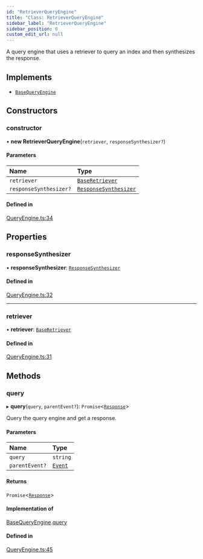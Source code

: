 ```yaml
---
id: "RetrieverQueryEngine"
title: "Class: RetrieverQueryEngine"
sidebar_label: "RetrieverQueryEngine"
sidebar_position: 0
custom_edit_url: null
---
```


A query engine that uses a retriever to query an index and then synthesizes the response.

## Implements

- [`BaseQueryEngine`](../interfaces/BaseQueryEngine.md)

## Constructors

### constructor

• **new RetrieverQueryEngine**(`retriever`, `responseSynthesizer?`)

#### Parameters

| Name | Type |
| :------ | :------ |
| `retriever` | [`BaseRetriever`](../interfaces/BaseRetriever.md) |
| `responseSynthesizer?` | [`ResponseSynthesizer`](ResponseSynthesizer.md) |

#### Defined in

[QueryEngine.ts:34](https://github.com/run-llama/LlamaIndexTS/blob/8028600/packages/core/src/QueryEngine.ts#L34)

## Properties

### responseSynthesizer

• **responseSynthesizer**: [`ResponseSynthesizer`](ResponseSynthesizer.md)

#### Defined in

[QueryEngine.ts:32](https://github.com/run-llama/LlamaIndexTS/blob/8028600/packages/core/src/QueryEngine.ts#L32)

___

### retriever

• **retriever**: [`BaseRetriever`](../interfaces/BaseRetriever.md)

#### Defined in

[QueryEngine.ts:31](https://github.com/run-llama/LlamaIndexTS/blob/8028600/packages/core/src/QueryEngine.ts#L31)

## Methods

### query

▸ **query**(`query`, `parentEvent?`): `Promise`<[`Response`](Response.md)\>

Query the query engine and get a response.

#### Parameters

| Name | Type |
| :------ | :------ |
| `query` | `string` |
| `parentEvent?` | [`Event`](../interfaces/Event.md) |

#### Returns

`Promise`<[`Response`](Response.md)\>

#### Implementation of

[BaseQueryEngine](../interfaces/BaseQueryEngine.md).[query](../interfaces/BaseQueryEngine.md#query)

#### Defined in

[QueryEngine.ts:45](https://github.com/run-llama/LlamaIndexTS/blob/8028600/packages/core/src/QueryEngine.ts#L45)

